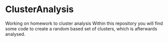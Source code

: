 # ClusterAnalysis
Working on homework to cluster analysis
Within this repository you will find some code to create a random based set of clusters, which is afterwards analysed.

